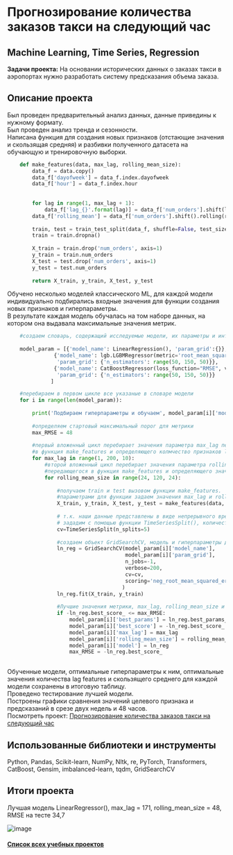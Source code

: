 # Прогнозирование количества заказов такси на следующий час
## Machine Learning, Time Series, Regression
**Задачи проекта:**  На основании исторических данных о заказах такси в аэропортах нужно разработать систему предсказания объема заказа.

## Описание проекта
Был проведен предварительный анализ данных, данные приведины к нужному формату.\
Был проведен анализ тренда и сезонности.\
Написана функция для создания новых признаков (отстающие значения и скользящая средняя) и разбивки полученного датасета на обучающую и тренировочную выборки.

```python
    def make_features(data, max_lag, rolling_mean_size):
        data_f = data.copy()
        data_f['dayofweek'] = data_f.index.dayofweek
        data_f['hour'] = data_f.index.hour
        
    
        for lag in range(1, max_lag + 1):
            data_f['lag_{}'.format(lag)] = data_f['num_orders'].shift(lag)
        data_f['rolling_mean'] = data_f['num_orders'].shift().rolling(rolling_mean_size).mean()
    
        train, test = train_test_split(data_f, shuffle=False, test_size=0.1)
        train = train.dropna()
    
        X_train = train.drop('num_orders', axis=1)
        y_train = train.num_orders
        X_test = test.drop('num_orders', axis=1)
        y_test = test.num_orders
    
        return X_train, y_train, X_test, y_test
```        
Обучено несколько моделей классического ML, для каждой модели индивидуально подбирались входные значения для функции создания новых признаков и гиперпараметры.\
В результате каждая модель обучалась на том наборе данных, на котором она выдавала максимальные значения метрик. 

```python    
    #создаем словарь, содержащий исследуемые модели, их параметры и интервалы гиперпараметров для перебора в GridSearchCV
    
    model_param = [{'model_name': LinearRegression(), 'param_grid':{}},                                     
               {'model_name': lgb.LGBMRegressor(metric='root_mean_squared_error', random_state=12345),      
                'param_grid': {'n_estimators': range(50, 150, 50)}},
               {'model_name': CatBoostRegressor(loss_function="RMSE", verbose=False),
                'param_grid': {'n_estimators': range(50, 150, 50)}}
              ]

    #перебираем в первом цикле все указаные в словаре модели
    for i in range(len(model_param)):  
        
        print('Подбираем гиперпараметры и обучаем', model_param[i]['model_name'])
        
        #определяем стартовый максимальный порог для метрики
        max_RMSE = 48 
        
        #первый вложенный цикл перебирает значения параметра max_lag передающегося
        #в функция make_features и определяющего колмчество признаков lag features
        for max_lag in range(1, 200, 10):                                   
            #второй вложенный цикл перебирает значения параметра rolling_mean_size,
            #передающегося в функция make_features и определяющего значение для скользящего среднего
            for rolling_mean_size in range(24, 120, 24): 
            
                #получаем train и test вызовом функции make_features.
                #параметрами для функции задаем значения max_lag и rolling_mean_size, актуальные для данной итерации циклов
                X_train, y_train, X_test, y_test = make_features(data, max_lag, rolling_mean_size) 
                                                                                                   
                # т.к. наши данные представлены в виде непрерывного временного ряда, параметр cv для GridSearchCV
                # зададим с помощью функции TimeSeriesSplit(), количество фолдов укажем равное 5
                cv=TimeSeriesSplit(n_splits=5) 
                                               
                #создаем объект GridSearchCV, модель и гиперпараметры для перебора берем из словаря model_param
                ln_reg = GridSearchCV(model_param[i]['model_name'],       
                                      model_param[i]['param_grid'],
                                      n_jobs=-1,
                                      verbose=200,
                                      cv=cv,
                                      scoring='neg_root_mean_squared_error' 
                                     )
                ln_reg.fit(X_train, y_train)
            
                #Лучшие значения метрики, max_lag, rolling_mean_size и гиперпараметры модели сохраняем в словарь
                if -ln_reg.best_score_ <= max_RMSE:                                     
                    model_param[i]['best_params'] = ln_reg.best_params_
                    model_param[i]['best_score'] = -ln_reg.best_score_
                    model_param[i]['max_lag'] = max_lag
                    model_param[i]['rolling_mean_size'] = rolling_mean_size
                    model_param[i]['model'] = ln_reg
                    max_RMSE = -ln_reg.best_score_
                    
```

Обученные модели, оптимальные гиперпараметры к ним, оптимальные значения количества lag features и скользящего среднего для каждой модели сохранены в итоговую таблицу.\
Проведено тестирование лучшей модели.\
Построены графики сравнения значений целевого признака и предсказаний в срезе двух недель и 48 часов.\
Посмотреть проект: [Прогнозирование количества заказов такси на следующий час](https://github.com/Vitaliy-Zaitsev/Educational_projects_DS/blob/main/Educational_project_5_ML_TimeSeries/Проект%20Временные%20ряды(финальная%20версия).ipynb)

## Использованные библиотеки и инструменты
Python, Pandas, Scikit-learn, NumPy, Nltk, re, PyTorch, Transformers, CatBoost, Gensim, imbalanced-learn, tqdm, GridSearchCV
## Итоги проекта
Лучшая модель LinearRegressor(), max_lag = 171, rolling_mean_size = 48, RMSE на тесте 34,7


![image](https://github.com/Vitaliy-Zaitsev/Educational_project_5_ML_TimeSeries/assets/120369294/5960d535-61c3-4ef6-bbea-c98589d723d3)


#### [Список всех учебных проектов](https://github.com/Vitaliy-Zaitsev/Educational_projects)
